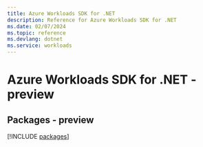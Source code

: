 ```yaml
---
title: Azure Workloads SDK for .NET
description: Reference for Azure Workloads SDK for .NET
ms.date: 02/07/2024
ms.topic: reference
ms.devlang: dotnet
ms.service: workloads
---
```

# Azure Workloads SDK for .NET - preview
## Packages - preview
[!INCLUDE [packages](workloads-index.md)]